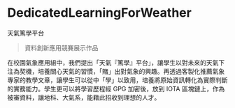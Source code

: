 # DedicatedLearningForWeather
天氣篤學平台

> 資料創新應用競賽展示作品

在校園氣象應用組中，我們提出「天氣『篤學』平台」，讓學生以對未來的天氣下注為契機，培養關心天氣的習慣，「賭」出對氣象的興趣。再透過客製化推薦氣象專家的教學文章，讓學生可以從中「學」以致用，培養將原始資訊轉化為實際判斷的實務能力。學生更可以將學習歷程經 GPG 加密後，放到 IOTA 區塊鏈上，作為被審資料，讓地科、大氣系，能藉此招收到理想的人才。
